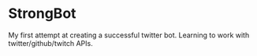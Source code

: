 # StrongBot
My first attempt at creating a successful twitter bot. Learning to work with twitter/github/twitch APIs.
